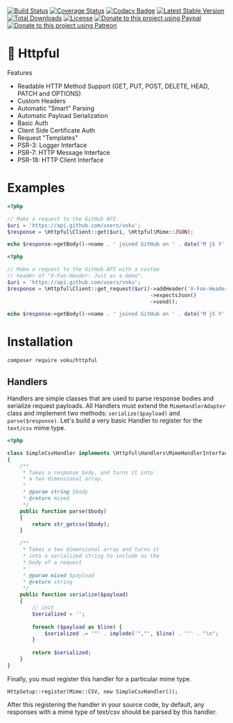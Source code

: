 [![Build Status](https://travis-ci.org/voku/httpful.svg?branch=master)](https://travis-ci.org/voku/httpful)
[![Coverage Status](https://coveralls.io/repos/github/voku/httpful/badge.svg?branch=master)](https://coveralls.io/github/voku/httpful?branch=master)
[![Codacy Badge](https://api.codacy.com/project/badge/Grade/5882e37a6cd24f6c9d1cf70a08064146)](https://www.codacy.com/app/voku/httpful)
[![Latest Stable Version](https://poser.pugx.org/voku/httpful/v/stable)](https://packagist.org/packages/voku/httpful) 
[![Total Downloads](https://poser.pugx.org/voku/httpful/downloads)](https://packagist.org/packages/voku/httpful) 
[![License](https://poser.pugx.org/voku/arrayy/license)](https://packagist.org/packages/voku/arrayy)
[![Donate to this project using Paypal](https://img.shields.io/badge/paypal-donate-yellow.svg)](https://www.paypal.me/moelleken)
[![Donate to this project using Patreon](https://img.shields.io/badge/patreon-donate-yellow.svg)](https://www.patreon.com/voku)

# 📯 Httpful

Features

 - Readable HTTP Method Support (GET, PUT, POST, DELETE, HEAD, PATCH and OPTIONS)
 - Custom Headers
 - Automatic "Smart" Parsing
 - Automatic Payload Serialization
 - Basic Auth
 - Client Side Certificate Auth
 - Request "Templates"
 - PSR-3: Logger Interface
 - PSR-7: HTTP Message Interface
 - PSR-18: HTTP Client Interface

# Examples

```php
<?php

// Make a request to the GitHub API.
$uri = 'https://api.github.com/users/voku';
$response = \Httpful\Client::get($uri, \Httpful\Mime::JSON);

echo $response->getBody()->name . ' joined GitHub on ' . date('M jS Y', strtotime($response->getBody()->created_at)) . "\n";
```

```php
<?php

// Make a request to the GitHub API with a custom
// header of "X-Foo-Header: Just as a demo".
$uri = 'https://api.github.com/users/voku';
$response = \Httpful\Client::get_request($uri)->addHeader('X-Foo-Header', 'Just as a demo')
                                              ->expectsJson()
                                              ->send();

echo $response->getBody()->name . ' joined GitHub on ' . date('M jS Y', strtotime($response->getBody()->created_at)) . "\n";
```

# Installation

```shell
composer require voku/httpful
```

## Handlers

Handlers are simple classes that are used to parse response bodies and serialize request payloads.  All Handlers must extend the `MimeHandlerAdapter` class and implement two methods: `serialize($payload)` and `parse($response)`.  Let's build a very basic Handler to register for the `text/csv` mime type.

```php
<?php

class SimpleCsvHandler implements \Httpful\Handlers\MimeHandlerInterface
{
    /**
     * Takes a response body, and turns it into 
     * a two dimensional array.
     *
     * @param string $body
     * @return mixed
     */
    public function parse($body)
    {
        return str_getcsv($body);
    }

    /**
     * Takes a two dimensional array and turns it
     * into a serialized string to include as the 
     * body of a request
     *
     * @param mixed $payload
     * @return string
     */
    public function serialize($payload)
    {
        // init
        $serialized = '';
        
        foreach ($payload as $line) {
            $serialized .= '"' . implode('","', $line) . '"' . "\n";
        }
        
        return $serialized;
    }
}
```

Finally, you must register this handler for a particular mime type.

```
HttpSetup::register(Mime::CSV, new SimpleCsvHandler());
```

After this registering the handler in your source code, by default, any responses with a mime type of text/csv should be parsed by this handler.

